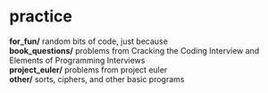 # practice

**for_fun/** random bits of code, just because  
**book_questions/** problems from Cracking the Coding Interview and Elements of Programming Interviews  
**project_euler/** problems from project euler  
**other/** sorts, ciphers, and other basic programs
